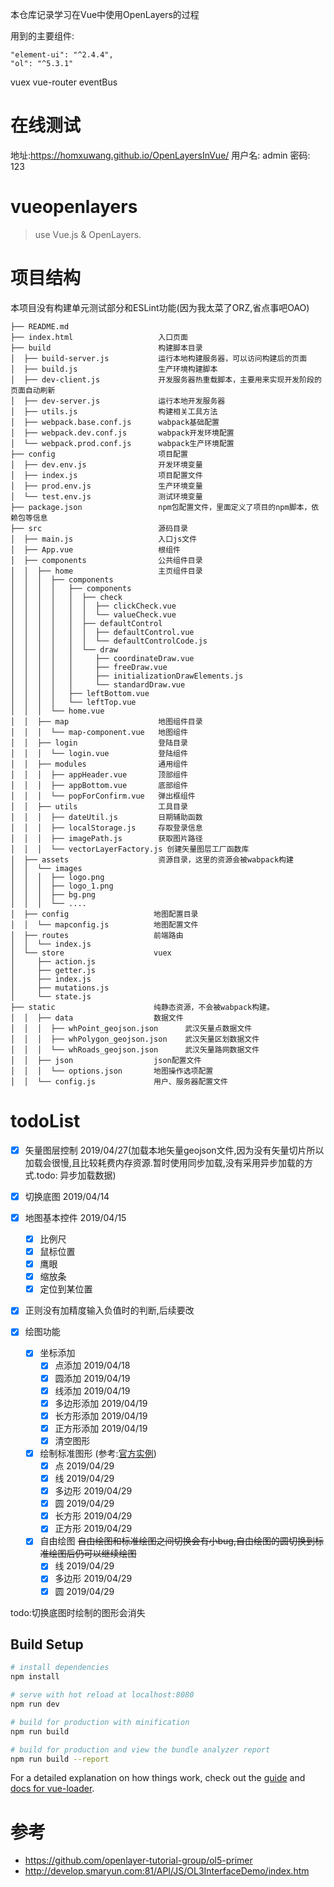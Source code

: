 本仓库记录学习在Vue中使用OpenLayers的过程

用到的主要组件:
```
"element-ui": "^2.4.4",
"ol": "^5.3.1"
```
vuex vue-router eventBus
# 在线测试

地址:https://homxuwang.github.io/OpenLayersInVue/
用户名: admin
密码: 123

# vueopenlayers

> use Vue.js & OpenLayers.

# 项目结构

本项目没有构建单元测试部分和ESLint功能(因为我太菜了ORZ,省点事吧OAO)
```
├── README.md
├── index.html                   入口页面
├── build                        构建脚本目录
│  ├── build-server.js           运行本地构建服务器，可以访问构建后的页面
│  ├── build.js                  生产环境构建脚本
│  ├── dev-client.js             开发服务器热重载脚本，主要用来实现开发阶段的页面自动刷新
│  ├── dev-server.js             运行本地开发服务器
│  ├── utils.js                  构建相关工具方法
│  ├── webpack.base.conf.js      wabpack基础配置
│  ├── webpack.dev.conf.js       wabpack开发环境配置
│  └── webpack.prod.conf.js      wabpack生产环境配置
├── config                       项目配置
│  ├── dev.env.js                开发环境变量
│  ├── index.js                  项目配置文件
│  ├── prod.env.js               生产环境变量
│  └── test.env.js               测试环境变量
├── package.json                 npm包配置文件，里面定义了项目的npm脚本，依赖包等信息
├── src                          源码目录  
│  ├── main.js                   入口js文件
│  ├── App.vue                   根组件
│  ├── components                公共组件目录
│  │  ├── home                   主页组件目录
│  │  │  ├── components
│  │  │  │   ├── components
│  │  │  │   │  ├── check
│  │  │  │   │  │  ├── clickCheck.vue
│  │  │  │   │  │  └── valueCheck.vue
│  │  │  │   │  ├── defaultControl
│  │  │  │   │  │  ├── defaultControl.vue
│  │  │  │   │  │  └── defaultControlCode.js
│  │  │  │   │  └── draw  
│  │  │  │   │     ├── coordinateDraw.vue
│  │  │  │   │     ├── freeDraw.vue  
│  │  │  │   │     ├── initializationDrawElements.js
│  │  │  │   │     └── standardDraw.vue
│  │  │  │   ├── leftBottom.vue
│  │  │  │   └── leftTop.vue
│  │  │  └── home.vue
│  │  ├── map                    地图组件目录
│  │  │  └── map-component.vue   地图组件
│  │  ├── login                  登陆目录
│  │  │  └── login.vue           登陆组件
│  │  ├── modules                通用组件
│  │  │  ├── appHeader.vue       顶部组件
│  │  │  ├── appBottom.vue       底部组件
│  │  │  └── popForConfirm.vue   弹出框组件
│  │  ├── utils                  工具目录
│  │  │  ├── dateUtil.js         日期辅助函数
│  │  │  ├── localStorage.js     存取登录信息
│  │  │  ├── imagePath.js        获取图片路径
│  │  │  └── vectorLayerFactory.js 创建矢量图层工厂函数库
│  ├── assets                    资源目录，这里的资源会被wabpack构建
│  │  └── images
│  │  │  ├── logo.png
│  │  │  ├── logo_1.png
│  │  │  ├── bg.png
│  │  │  └── ....
│  ├── config                   地图配置目录
│  │  └── mapconfig.js          地图配置文件
│  ├── routes                   前端路由
│  │  └── index.js
│  └── store                    vuex
│     ├── action.js
│     ├── getter.js
│     ├── index.js
│     ├── mutations.js
│     └── state.js
├── static                      纯静态资源，不会被wabpack构建。
│  │  ├── data                  数据文件
│  │  │  ├── whPoint_geojson.json      武汉矢量点数据文件
│  │  │  ├── whPolygon_geojson.json    武汉矢量区划数据文件  
│  │  │  └── whRoads_geojson.json      武汉矢量路网数据文件  
│  │  ├── json                  json配置文件
│  │  │  └── options.json       地图操作选项配置
│  │  └── config.js             用户、服务器配置文件
```

# todoList
- [x] 矢量图层控制      2019/04/27(加载本地矢量geojson文件,因为没有矢量切片所以加载会很慢,且比较耗费内存资源.暂时使用同步加载,没有采用异步加载的方式.todo: 异步加载数据)

- [x] 切换底图          2019/04/14
- [x] 地图基本控件      2019/04/15
   - [x] 比例尺
   - [x] 鼠标位置
   - [x] 鹰眼
   - [x] 缩放条
   - [x] 定位到某位置

- [x] 正则没有加精度输入负值时的判断,后续要改
- [x] 绘图功能
   - [x] 坐标添加
      - [x] 点添加      2019/04/18
      - [x] 圆添加      2019/04/19
      - [x] 线添加      2019/04/19
      - [x] 多边形添加      2019/04/19
      - [x] 长方形添加      2019/04/19
      - [x] 正方形添加      2019/04/19
      - [x] 清空图形
   - [x] 绘制标准图形   (参考:[官方实例](https://openlayers.org/en/latest/examples/draw-shapes.html?q=draw))
      - [x] 点       2019/04/29
      - [x] 线       2019/04/29
      - [x] 多边形   2019/04/29
      - [x] 圆       2019/04/29
      - [x] 长方形   2019/04/29
      - [x] 正方形   2019/04/29

   - [x] 自由绘图         ~~自由绘图和标准绘图之间切换会有小bug,自由绘图的圆切换到标准绘图后仍可以继续绘图~~
      - [x] 线       2019/04/29
      - [x] 多边形   2019/04/29
      - [x] 圆       2019/04/29

 todo:切换底图时绘制的图形会消失

## Build Setup

``` bash
# install dependencies
npm install

# serve with hot reload at localhost:8080
npm run dev

# build for production with minification
npm run build

# build for production and view the bundle analyzer report
npm run build --report
```

For a detailed explanation on how things work, check out the [guide](http://vuejs-templates.github.io/webpack/) and [docs for vue-loader](http://vuejs.github.io/vue-loader).

# 参考
* https://github.com/openlayer-tutorial-group/ol5-primer
* http://develop.smaryun.com:81/API/JS/OL3InterfaceDemo/index.htm